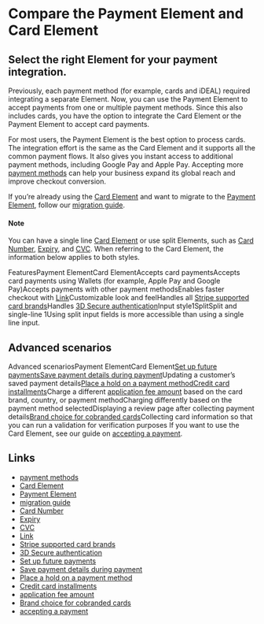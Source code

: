 # Compare the Payment Element and Card Element

## Select the right Element for your payment integration.

Previously, each payment method (for example, cards and iDEAL) required
integrating a separate Element. Now, you can use the Payment Element to accept
payments from one or multiple payment methods. Since this also includes cards,
you have the option to integrate the Card Element or the Payment Element to
accept card payments.

For most users, the Payment Element is the best option to process cards. The
integration effort is the same as the Card Element and it supports all the
common payment flows. It also gives you instant access to additional payment
methods, including Google Pay and Apple Pay. Accepting more [payment
methods](https://docs.stripe.com/payments/payment-methods/overview) can help
your business expand its global reach and improve checkout conversion.

If you’re already using the [Card
Element](https://docs.stripe.com/js/element/other_element?type=card) and want to
migrate to the [Payment
Element](https://docs.stripe.com/js/element/payment_element), follow our
[migration guide](https://docs.stripe.com/payments/payment-element/migration).

#### Note

You can have a single line [Card
Element](https://docs.stripe.com/js/element/other_element?type=card) or use
split Elements, such as [Card
Number](https://docs.stripe.com/js/element/other_element?type=cardNumber),
[Expiry](https://docs.stripe.com/js/element/other_element?type=cardExpiry), and
[CVC](https://docs.stripe.com/js/element/other_element?type=cardCvc). When
referring to the Card Element, the information below applies to both styles.

FeaturesPayment ElementCard ElementAccepts card paymentsAccepts card payments
using Wallets (for example, Apple Pay and Google Pay)Accepts payments with other
payment methodsEnables faster checkout with
[Link](https://docs.stripe.com/payments/link)Customizable look and feelHandles
all [Stripe supported card
brands](https://docs.stripe.com/payments/cards#supported-card-brands)Handles [3D
Secure authentication](https://docs.stripe.com/payments/3d-secure)Input
style1SplitSplit and single-line
1Using split input fields is more accessible than using a single line input.

## Advanced scenarios

Advanced scenariosPayment ElementCard Element[Set up future
payments](https://docs.stripe.com/payments/save-and-reuse)[Save payment details
during payment](https://docs.stripe.com/payments/save-during-payment)Updating a
customer’s saved payment details[Place a hold on a payment
method](https://docs.stripe.com/payments/place-a-hold-on-a-payment-method)[Credit
card installments](https://docs.stripe.com/payments/mx-installments)Charge a
different [application fee
amount](https://docs.stripe.com/api/payment_intents/object#payment_intent_object-application_fee_amount)
based on the card brand, country, or payment methodCharging differently based on
the payment method selectedDisplaying a review page after collecting payment
details[Brand choice for cobranded
cards](https://docs.stripe.com/co-badged-cards-compliance)Collecting card
information so that you can run a validation for verification purposes
If you want to use the Card Element, see our guide on [accepting a
payment](https://docs.stripe.com/payments/card-element).

## Links

- [payment methods](https://docs.stripe.com/payments/payment-methods/overview)
- [Card Element](https://docs.stripe.com/js/element/other_element?type=card)
- [Payment Element](https://docs.stripe.com/js/element/payment_element)
- [migration guide](https://docs.stripe.com/payments/payment-element/migration)
- [Card
Number](https://docs.stripe.com/js/element/other_element?type=cardNumber)
- [Expiry](https://docs.stripe.com/js/element/other_element?type=cardExpiry)
- [CVC](https://docs.stripe.com/js/element/other_element?type=cardCvc)
- [Link](https://docs.stripe.com/payments/link)
- [Stripe supported card
brands](https://docs.stripe.com/payments/cards#supported-card-brands)
- [3D Secure authentication](https://docs.stripe.com/payments/3d-secure)
- [Set up future payments](https://docs.stripe.com/payments/save-and-reuse)
- [Save payment details during
payment](https://docs.stripe.com/payments/save-during-payment)
- [Place a hold on a payment
method](https://docs.stripe.com/payments/place-a-hold-on-a-payment-method)
- [Credit card installments](https://docs.stripe.com/payments/mx-installments)
- [application fee
amount](https://docs.stripe.com/api/payment_intents/object#payment_intent_object-application_fee_amount)
- [Brand choice for cobranded
cards](https://docs.stripe.com/co-badged-cards-compliance)
- [accepting a payment](https://docs.stripe.com/payments/card-element)